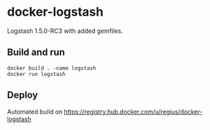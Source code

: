 # docker-logstash
Logstash 1.5.0-RC3 with added gemfiles. 

## Build and run 
```
docker build . -name logstash
docker run logstash 
```
## Deploy
Automated build on https://registry.hub.docker.com/u/regius/docker-logstash
